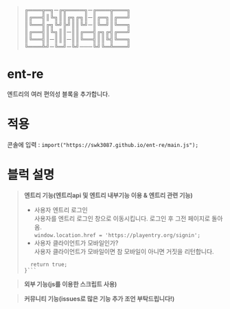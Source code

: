 > ╔═══╦═╗─╔╦════╗─╔═══╦═══╗    
> ║╔══╣║╚╗║║╔╗╔╗║─║╔═╗║╔══╝    
> ║╚══╣╔╗╚╝╠╝║║╚╝─║╚═╝║╚══╗    
> ║╔══╣║╚╗║║─║║╔══╣╔╗╔╣╔══╝    
> ║╚══╣║─║║║─║║╚══╣║║╚╣╚══╗    
> ╚═══╩╝─╚═╝─╚╝───╚╝╚═╩═══╝    
# ent-re    
엔트리의 여러 편의성 블록을 추가합니다.    

# 적용    
콘솔에 입력 : ```import("https://swk3087.github.io/ent-re/main.js"); ```    
# 블럭 설명    
> **엔트리 기능(엔트리api 및 엔트리 내부기능 이용 & 엔트리 관련 기능)**    
> - 사용자 엔트리 로그인       
> 사용자를 엔트리 로그인 창으로 이동시킵니다. 로그인 후 그전 페이지로 돌아옴.     
> ```window.location.href = 'https://playentry.org/signin';```    
>  - 사용자 클라이언트가 모바일인가?    
> 사용자 클라이언트가 모바일이면 참 모바일이 아니면 거짓을 리턴합니다.    
> ```if (Entry.isMobile() == true) {    
>   return true;    
> }```    
    
> **외부 기능(js를 이용한 스크립트 사용)**    
    
> **커뮤니티 기능(issues로 많은 기능 추가 조언 부탁드립니다!)**    
